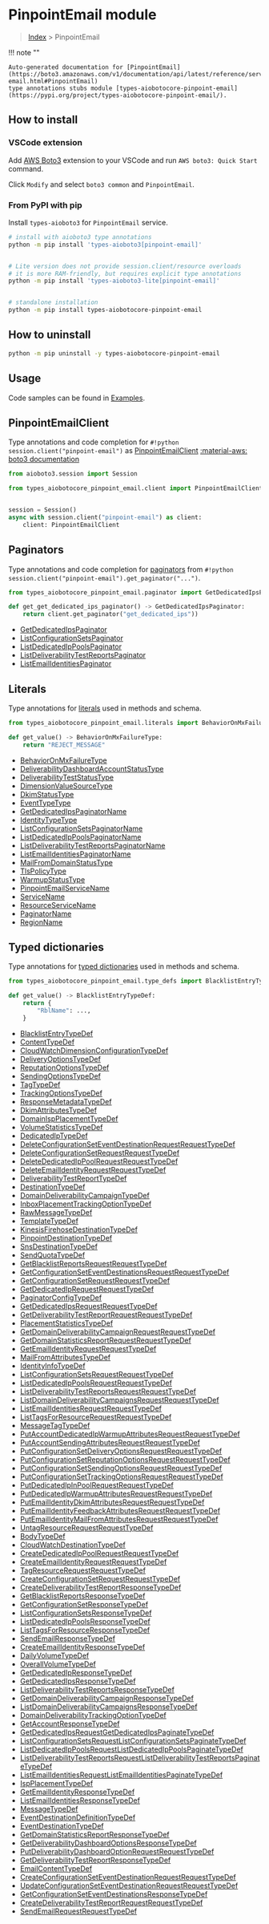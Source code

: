 # PinpointEmail module

> [Index](../README.md) > PinpointEmail


!!! note ""

    Auto-generated documentation for [PinpointEmail](https://boto3.amazonaws.com/v1/documentation/api/latest/reference/services/pinpoint-email.html#PinpointEmail)
    type annotations stubs module [types-aiobotocore-pinpoint-email](https://pypi.org/project/types-aiobotocore-pinpoint-email/).

## How to install

### VSCode extension

Add [AWS Boto3](https://marketplace.visualstudio.com/items?itemName=Boto3typed.boto3-ide)
extension to your VSCode and run `AWS boto3: Quick Start` command.

Click `Modify` and select `boto3 common` and `PinpointEmail`.

### From PyPI with pip

Install `types-aioboto3` for `PinpointEmail` service.

```bash
# install with aioboto3 type annotations
python -m pip install 'types-aioboto3[pinpoint-email]'


# Lite version does not provide session.client/resource overloads
# it is more RAM-friendly, but requires explicit type annotations
python -m pip install 'types-aioboto3-lite[pinpoint-email]'


# standalone installation
python -m pip install types-aiobotocore-pinpoint-email
```



## How to uninstall

```bash
python -m pip uninstall -y types-aiobotocore-pinpoint-email
```

## Usage

Code samples can be found in [Examples](./usage.md).

## PinpointEmailClient

Type annotations and code completion for  `#!python session.client("pinpoint-email")` as [PinpointEmailClient](./client.md)
[:material-aws: boto3 documentation](https://boto3.amazonaws.com/v1/documentation/api/latest/reference/services/pinpoint-email.html#PinpointEmail.Client)

```python title="Usage example"
from aioboto3.session import Session

from types_aiobotocore_pinpoint_email.client import PinpointEmailClient


session = Session()
async with session.client("pinpoint-email") as client:
    client: PinpointEmailClient
```


## Paginators

Type annotations and code completion for
[paginators](./paginators.md)
from `#!python session.client("pinpoint-email").get_paginator("...")`.

```python title="Usage example"
from types_aiobotocore_pinpoint_email.paginator import GetDedicatedIpsPaginator

def get_get_dedicated_ips_paginator() -> GetDedicatedIpsPaginator:
    return client.get_paginator("get_dedicated_ips"))
```

- [GetDedicatedIpsPaginator](./paginators.md#getdedicatedipspaginator)
- [ListConfigurationSetsPaginator](./paginators.md#listconfigurationsetspaginator)
- [ListDedicatedIpPoolsPaginator](./paginators.md#listdedicatedippoolspaginator)
- [ListDeliverabilityTestReportsPaginator](./paginators.md#listdeliverabilitytestreportspaginator)
- [ListEmailIdentitiesPaginator](./paginators.md#listemailidentitiespaginator)








## Literals

Type annotations for [literals](./literals.md) used in methods and schema.

```python title="Usage example"
from types_aiobotocore_pinpoint_email.literals import BehaviorOnMxFailureType

def get_value() -> BehaviorOnMxFailureType:
    return "REJECT_MESSAGE"
```

- [BehaviorOnMxFailureType](./literals.md#behavioronmxfailuretype)
- [DeliverabilityDashboardAccountStatusType](./literals.md#deliverabilitydashboardaccountstatustype)
- [DeliverabilityTestStatusType](./literals.md#deliverabilityteststatustype)
- [DimensionValueSourceType](./literals.md#dimensionvaluesourcetype)
- [DkimStatusType](./literals.md#dkimstatustype)
- [EventTypeType](./literals.md#eventtypetype)
- [GetDedicatedIpsPaginatorName](./literals.md#getdedicatedipspaginatorname)
- [IdentityTypeType](./literals.md#identitytypetype)
- [ListConfigurationSetsPaginatorName](./literals.md#listconfigurationsetspaginatorname)
- [ListDedicatedIpPoolsPaginatorName](./literals.md#listdedicatedippoolspaginatorname)
- [ListDeliverabilityTestReportsPaginatorName](./literals.md#listdeliverabilitytestreportspaginatorname)
- [ListEmailIdentitiesPaginatorName](./literals.md#listemailidentitiespaginatorname)
- [MailFromDomainStatusType](./literals.md#mailfromdomainstatustype)
- [TlsPolicyType](./literals.md#tlspolicytype)
- [WarmupStatusType](./literals.md#warmupstatustype)
- [PinpointEmailServiceName](./literals.md#pinpointemailservicename)
- [ServiceName](./literals.md#servicename)
- [ResourceServiceName](./literals.md#resourceservicename)
- [PaginatorName](./literals.md#paginatorname)
- [RegionName](./literals.md#regionname)




## Typed dictionaries

Type annotations for [typed dictionaries](./type_defs.md) used in methods and schema.

```python title="Usage example"
from types_aiobotocore_pinpoint_email.type_defs import BlacklistEntryTypeDef

def get_value() -> BlacklistEntryTypeDef:
    return {
        "RblName": ...,
    }
```

- [BlacklistEntryTypeDef](./type_defs.md#blacklistentrytypedef)
- [ContentTypeDef](./type_defs.md#contenttypedef)
- [CloudWatchDimensionConfigurationTypeDef](./type_defs.md#cloudwatchdimensionconfigurationtypedef)
- [DeliveryOptionsTypeDef](./type_defs.md#deliveryoptionstypedef)
- [ReputationOptionsTypeDef](./type_defs.md#reputationoptionstypedef)
- [SendingOptionsTypeDef](./type_defs.md#sendingoptionstypedef)
- [TagTypeDef](./type_defs.md#tagtypedef)
- [TrackingOptionsTypeDef](./type_defs.md#trackingoptionstypedef)
- [ResponseMetadataTypeDef](./type_defs.md#responsemetadatatypedef)
- [DkimAttributesTypeDef](./type_defs.md#dkimattributestypedef)
- [DomainIspPlacementTypeDef](./type_defs.md#domainispplacementtypedef)
- [VolumeStatisticsTypeDef](./type_defs.md#volumestatisticstypedef)
- [DedicatedIpTypeDef](./type_defs.md#dedicatediptypedef)
- [DeleteConfigurationSetEventDestinationRequestRequestTypeDef](./type_defs.md#deleteconfigurationseteventdestinationrequestrequesttypedef)
- [DeleteConfigurationSetRequestRequestTypeDef](./type_defs.md#deleteconfigurationsetrequestrequesttypedef)
- [DeleteDedicatedIpPoolRequestRequestTypeDef](./type_defs.md#deletededicatedippoolrequestrequesttypedef)
- [DeleteEmailIdentityRequestRequestTypeDef](./type_defs.md#deleteemailidentityrequestrequesttypedef)
- [DeliverabilityTestReportTypeDef](./type_defs.md#deliverabilitytestreporttypedef)
- [DestinationTypeDef](./type_defs.md#destinationtypedef)
- [DomainDeliverabilityCampaignTypeDef](./type_defs.md#domaindeliverabilitycampaigntypedef)
- [InboxPlacementTrackingOptionTypeDef](./type_defs.md#inboxplacementtrackingoptiontypedef)
- [RawMessageTypeDef](./type_defs.md#rawmessagetypedef)
- [TemplateTypeDef](./type_defs.md#templatetypedef)
- [KinesisFirehoseDestinationTypeDef](./type_defs.md#kinesisfirehosedestinationtypedef)
- [PinpointDestinationTypeDef](./type_defs.md#pinpointdestinationtypedef)
- [SnsDestinationTypeDef](./type_defs.md#snsdestinationtypedef)
- [SendQuotaTypeDef](./type_defs.md#sendquotatypedef)
- [GetBlacklistReportsRequestRequestTypeDef](./type_defs.md#getblacklistreportsrequestrequesttypedef)
- [GetConfigurationSetEventDestinationsRequestRequestTypeDef](./type_defs.md#getconfigurationseteventdestinationsrequestrequesttypedef)
- [GetConfigurationSetRequestRequestTypeDef](./type_defs.md#getconfigurationsetrequestrequesttypedef)
- [GetDedicatedIpRequestRequestTypeDef](./type_defs.md#getdedicatediprequestrequesttypedef)
- [PaginatorConfigTypeDef](./type_defs.md#paginatorconfigtypedef)
- [GetDedicatedIpsRequestRequestTypeDef](./type_defs.md#getdedicatedipsrequestrequesttypedef)
- [GetDeliverabilityTestReportRequestRequestTypeDef](./type_defs.md#getdeliverabilitytestreportrequestrequesttypedef)
- [PlacementStatisticsTypeDef](./type_defs.md#placementstatisticstypedef)
- [GetDomainDeliverabilityCampaignRequestRequestTypeDef](./type_defs.md#getdomaindeliverabilitycampaignrequestrequesttypedef)
- [GetDomainStatisticsReportRequestRequestTypeDef](./type_defs.md#getdomainstatisticsreportrequestrequesttypedef)
- [GetEmailIdentityRequestRequestTypeDef](./type_defs.md#getemailidentityrequestrequesttypedef)
- [MailFromAttributesTypeDef](./type_defs.md#mailfromattributestypedef)
- [IdentityInfoTypeDef](./type_defs.md#identityinfotypedef)
- [ListConfigurationSetsRequestRequestTypeDef](./type_defs.md#listconfigurationsetsrequestrequesttypedef)
- [ListDedicatedIpPoolsRequestRequestTypeDef](./type_defs.md#listdedicatedippoolsrequestrequesttypedef)
- [ListDeliverabilityTestReportsRequestRequestTypeDef](./type_defs.md#listdeliverabilitytestreportsrequestrequesttypedef)
- [ListDomainDeliverabilityCampaignsRequestRequestTypeDef](./type_defs.md#listdomaindeliverabilitycampaignsrequestrequesttypedef)
- [ListEmailIdentitiesRequestRequestTypeDef](./type_defs.md#listemailidentitiesrequestrequesttypedef)
- [ListTagsForResourceRequestRequestTypeDef](./type_defs.md#listtagsforresourcerequestrequesttypedef)
- [MessageTagTypeDef](./type_defs.md#messagetagtypedef)
- [PutAccountDedicatedIpWarmupAttributesRequestRequestTypeDef](./type_defs.md#putaccountdedicatedipwarmupattributesrequestrequesttypedef)
- [PutAccountSendingAttributesRequestRequestTypeDef](./type_defs.md#putaccountsendingattributesrequestrequesttypedef)
- [PutConfigurationSetDeliveryOptionsRequestRequestTypeDef](./type_defs.md#putconfigurationsetdeliveryoptionsrequestrequesttypedef)
- [PutConfigurationSetReputationOptionsRequestRequestTypeDef](./type_defs.md#putconfigurationsetreputationoptionsrequestrequesttypedef)
- [PutConfigurationSetSendingOptionsRequestRequestTypeDef](./type_defs.md#putconfigurationsetsendingoptionsrequestrequesttypedef)
- [PutConfigurationSetTrackingOptionsRequestRequestTypeDef](./type_defs.md#putconfigurationsettrackingoptionsrequestrequesttypedef)
- [PutDedicatedIpInPoolRequestRequestTypeDef](./type_defs.md#putdedicatedipinpoolrequestrequesttypedef)
- [PutDedicatedIpWarmupAttributesRequestRequestTypeDef](./type_defs.md#putdedicatedipwarmupattributesrequestrequesttypedef)
- [PutEmailIdentityDkimAttributesRequestRequestTypeDef](./type_defs.md#putemailidentitydkimattributesrequestrequesttypedef)
- [PutEmailIdentityFeedbackAttributesRequestRequestTypeDef](./type_defs.md#putemailidentityfeedbackattributesrequestrequesttypedef)
- [PutEmailIdentityMailFromAttributesRequestRequestTypeDef](./type_defs.md#putemailidentitymailfromattributesrequestrequesttypedef)
- [UntagResourceRequestRequestTypeDef](./type_defs.md#untagresourcerequestrequesttypedef)
- [BodyTypeDef](./type_defs.md#bodytypedef)
- [CloudWatchDestinationTypeDef](./type_defs.md#cloudwatchdestinationtypedef)
- [CreateDedicatedIpPoolRequestRequestTypeDef](./type_defs.md#creatededicatedippoolrequestrequesttypedef)
- [CreateEmailIdentityRequestRequestTypeDef](./type_defs.md#createemailidentityrequestrequesttypedef)
- [TagResourceRequestRequestTypeDef](./type_defs.md#tagresourcerequestrequesttypedef)
- [CreateConfigurationSetRequestRequestTypeDef](./type_defs.md#createconfigurationsetrequestrequesttypedef)
- [CreateDeliverabilityTestReportResponseTypeDef](./type_defs.md#createdeliverabilitytestreportresponsetypedef)
- [GetBlacklistReportsResponseTypeDef](./type_defs.md#getblacklistreportsresponsetypedef)
- [GetConfigurationSetResponseTypeDef](./type_defs.md#getconfigurationsetresponsetypedef)
- [ListConfigurationSetsResponseTypeDef](./type_defs.md#listconfigurationsetsresponsetypedef)
- [ListDedicatedIpPoolsResponseTypeDef](./type_defs.md#listdedicatedippoolsresponsetypedef)
- [ListTagsForResourceResponseTypeDef](./type_defs.md#listtagsforresourceresponsetypedef)
- [SendEmailResponseTypeDef](./type_defs.md#sendemailresponsetypedef)
- [CreateEmailIdentityResponseTypeDef](./type_defs.md#createemailidentityresponsetypedef)
- [DailyVolumeTypeDef](./type_defs.md#dailyvolumetypedef)
- [OverallVolumeTypeDef](./type_defs.md#overallvolumetypedef)
- [GetDedicatedIpResponseTypeDef](./type_defs.md#getdedicatedipresponsetypedef)
- [GetDedicatedIpsResponseTypeDef](./type_defs.md#getdedicatedipsresponsetypedef)
- [ListDeliverabilityTestReportsResponseTypeDef](./type_defs.md#listdeliverabilitytestreportsresponsetypedef)
- [GetDomainDeliverabilityCampaignResponseTypeDef](./type_defs.md#getdomaindeliverabilitycampaignresponsetypedef)
- [ListDomainDeliverabilityCampaignsResponseTypeDef](./type_defs.md#listdomaindeliverabilitycampaignsresponsetypedef)
- [DomainDeliverabilityTrackingOptionTypeDef](./type_defs.md#domaindeliverabilitytrackingoptiontypedef)
- [GetAccountResponseTypeDef](./type_defs.md#getaccountresponsetypedef)
- [GetDedicatedIpsRequestGetDedicatedIpsPaginateTypeDef](./type_defs.md#getdedicatedipsrequestgetdedicatedipspaginatetypedef)
- [ListConfigurationSetsRequestListConfigurationSetsPaginateTypeDef](./type_defs.md#listconfigurationsetsrequestlistconfigurationsetspaginatetypedef)
- [ListDedicatedIpPoolsRequestListDedicatedIpPoolsPaginateTypeDef](./type_defs.md#listdedicatedippoolsrequestlistdedicatedippoolspaginatetypedef)
- [ListDeliverabilityTestReportsRequestListDeliverabilityTestReportsPaginateTypeDef](./type_defs.md#listdeliverabilitytestreportsrequestlistdeliverabilitytestreportspaginatetypedef)
- [ListEmailIdentitiesRequestListEmailIdentitiesPaginateTypeDef](./type_defs.md#listemailidentitiesrequestlistemailidentitiespaginatetypedef)
- [IspPlacementTypeDef](./type_defs.md#ispplacementtypedef)
- [GetEmailIdentityResponseTypeDef](./type_defs.md#getemailidentityresponsetypedef)
- [ListEmailIdentitiesResponseTypeDef](./type_defs.md#listemailidentitiesresponsetypedef)
- [MessageTypeDef](./type_defs.md#messagetypedef)
- [EventDestinationDefinitionTypeDef](./type_defs.md#eventdestinationdefinitiontypedef)
- [EventDestinationTypeDef](./type_defs.md#eventdestinationtypedef)
- [GetDomainStatisticsReportResponseTypeDef](./type_defs.md#getdomainstatisticsreportresponsetypedef)
- [GetDeliverabilityDashboardOptionsResponseTypeDef](./type_defs.md#getdeliverabilitydashboardoptionsresponsetypedef)
- [PutDeliverabilityDashboardOptionRequestRequestTypeDef](./type_defs.md#putdeliverabilitydashboardoptionrequestrequesttypedef)
- [GetDeliverabilityTestReportResponseTypeDef](./type_defs.md#getdeliverabilitytestreportresponsetypedef)
- [EmailContentTypeDef](./type_defs.md#emailcontenttypedef)
- [CreateConfigurationSetEventDestinationRequestRequestTypeDef](./type_defs.md#createconfigurationseteventdestinationrequestrequesttypedef)
- [UpdateConfigurationSetEventDestinationRequestRequestTypeDef](./type_defs.md#updateconfigurationseteventdestinationrequestrequesttypedef)
- [GetConfigurationSetEventDestinationsResponseTypeDef](./type_defs.md#getconfigurationseteventdestinationsresponsetypedef)
- [CreateDeliverabilityTestReportRequestRequestTypeDef](./type_defs.md#createdeliverabilitytestreportrequestrequesttypedef)
- [SendEmailRequestRequestTypeDef](./type_defs.md#sendemailrequestrequesttypedef)

